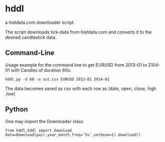 # hddl
a histdata.com downloader script.

The script downloads tick-data from histdata.com and converts it to the desired candlestick data.


## Command-Line
Usage example for the command line to get EURUSD from 2013-01 to 2104-01 with Candles of duration 60s:

    hddl.py -d 60 -o out.csv EURUSD 2013-01 2014-01

The data becomes saved as csv with each row as (date, open, close, high ,low)

## Python 

One may import the Downloader class

    from hddl.hddl import Download  
    data=Download(pair,year,month,freq='5s',verbose=1).download()

